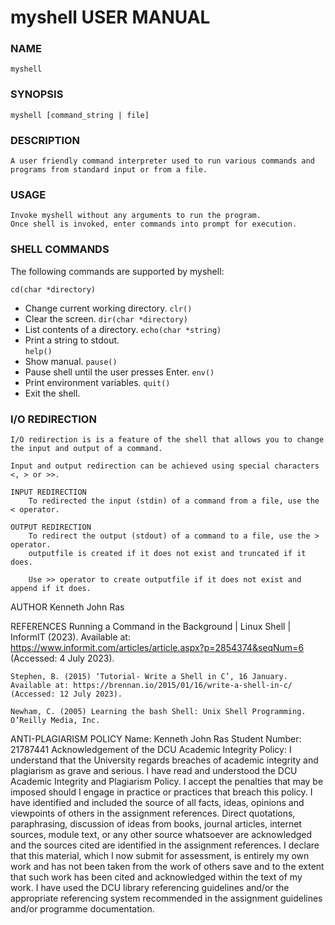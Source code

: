 # myshell                 USER MANUAL

### NAME
    myshell

### SYNOPSIS
    myshell [command_string | file]

### DESCRIPTION
    A user friendly command interpreter used to run various commands and programs from standard input or from a file.

### USAGE
    Invoke myshell without any arguments to run the program.
    Once shell is invoked, enter commands into prompt for execution.


### SHELL COMMANDS
The following commands are supported by myshell:

`cd(char *directory)`    
- Change current working directory.
`clr()`
- Clear the screen.
`dir(char *directory)`
- List contents of a directory.
`echo(char *string)`
- Print a string to stdout.           
`help()`
- Show manual.
`pause()`
- Pause shell until the user presses Enter.
`env()`
- Print environment variables.
`quit()`
- Exit the shell.

### I/O REDIRECTION
    I/O redirection is is a feature of the shell that allows you to change the input and output of a command.

    Input and output redirection can be achieved using special characters <, > or >>.

    INPUT REDIRECTION
        To redirected the input (stdin) of a command from a file, use the < operator.

    OUTPUT REDIRECTION
        To redirect the output (stdout) of a command to a file, use the > operator.
        outputfile is created if it does not exist and truncated if it does.

        Use >> operator to create outputfile if it does not exist and append if it does.


AUTHOR
    Kenneth John Ras

REFERENCES
    Running a Command in the Background | Linux Shell | InformIT (2023). Available at: https://www.informit.com/articles/article.aspx?p=2854374&seqNum=6 (Accessed: 4 July 2023).

    Stephen, B. (2015) ‘Tutorial- Write a Shell in C’, 16 January. Available at: https://brennan.io/2015/01/16/write-a-shell-in-c/ (Accessed: 12 July 2023).

    Newham, C. (2005) Learning the bash Shell: Unix Shell Programming. O’Reilly Media, Inc.

ANTI-PLAGIARISM POLICY
    Name: Kenneth John Ras
    Student Number: 21787441
    Acknowledgement of the DCU Academic Integrity Policy:
        I understand that the University regards breaches of academic integrity and plagiarism as grave and serious.
        I have read and understood the DCU Academic Integrity and Plagiarism Policy. I accept the penalties that may be imposed should I engage in practice or practices that breach this policy.
        I have identified and included the source of all facts, ideas, opinions and viewpoints of others in the assignment references. Direct quotations, paraphrasing, discussion of ideas from books, journal articles, internet sources, module text, or any other source whatsoever are acknowledged and the sources cited are identified in the assignment references.
        I declare that this material, which I now submit for assessment, is entirely my own work and has not been taken from the work of others save and to the extent that such work has been cited and acknowledged within the text of my work.
        I have used the DCU library referencing guidelines and/or the appropriate referencing system recommended in the assignment guidelines and/or programme documentation.

